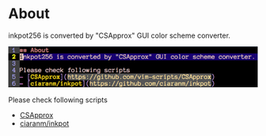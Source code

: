 About
============================================================

inkpot256 is converted by "CSApprox" GUI color scheme converter.

![sc](./screenshot.png)


Please check following scripts
- [CSApprox](https://github.com/vim-scripts/CSApprox)
- [ciaranm/inkpot](https://github.com/ciaranm/inkpot)
